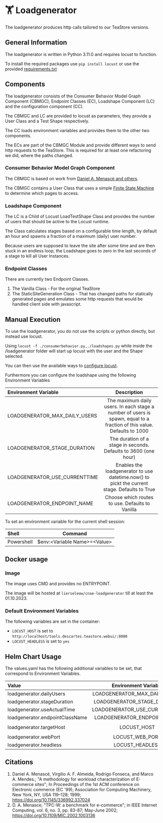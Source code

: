 # 🏋️ Loadgenerator

The loadgenerator produces http calls tailored to our TeaStore versions.

## General Information

The loadgenerator is written in Python 3.11.0 and requires locust to function.

To install the required packages use
`pip install locust`
or use the provided [requirements.txt](./requirements.txt)

## Components

The loadgenerator consists of the Consumer Behavior Model Graph Component (CBMGC), Endpoint Classes (EC), Loadshape Component (LC) and the configuration component (CC).

The CBMGC and LC are provided to locust as parameters, they provide a User Class and a Test Shape respectively.

The CC loads environment variables and provides them to the other two components.

The ECs are part of the CBMGC Module and provide different ways to send http requests to the TeaStore.
This is required for at least one refactoring we did, where the paths changed.

### Consumer Behavior Model Graph Component

The CBMGC is based on work from [Daniel A. Menascé and others](#citations).

The CBMGC contains a User Class that uses a simple [Finite State Machine](https://en.wikipedia.org/wiki/Finite-state_machine) to determine which pages to access.

### Loadshape Component

The LC is a Child of Locust LoadTestShape Class and provides the number of users that should be active to the Locust runtime.

The Class calculates stages based on a configurable time length, by default an hour and spawns a fraction of a maximum (daily) user number.

Because users are supposed to leave the site after some time and are then stuck in an endless loop, the Loadshape goes to zero in the last seconds of a stage to kill all User Instances.

### Endpoint Classes

There are currently two Endpoint Classes.

1. The Vanilla Class - For the original TeaStore
2. The StaticSiteGeneration Class - That has changed paths for statically generated pages and emulates some http requests that would be handled client side with javascript.

## Manual Execution

To use the loadgenerator, you do not use the scripts or python directly, but instead use locust.

Using `locust -f ./consumerbehavior.py,./loadshapes.py` while inside the /loadgenerator folder will start up locust with the user and the Shape selected.

You can then use the available ways to [configure locust](https://docs.locust.io/en/1.4.3/configuration.html).

Furthermore you can configure the loadshape using the following Environment Variables

| Environment Variable          | Description                                                                                                            |
|:------------------------------|:----------------------------------------------------------------------------------------------------------------------:|
| LOADGENERATOR_MAX_DAILY_USERS | The maximum daily users. In each stage a number of users is spawn, equal to a fraction of this value. Defaults to 1000 |
| LOADGENERATOR_STAGE_DURATION  | The duration of a stage in seconds. Defaults to 3600 (one hour)                                                        |
| LOADGENERATOR_USE_CURRENTTIME | Enables the loadgenerator to use datetime.now() to pickt the current stage. Defaults to True                           |
| LOADGENERATOR_ENDPOINT_NAME   | Choose which routes to use. Defaults to Vanilla                                                                        |

To set an environment variable for the current shell session:

| Shell      | Command                          |
|:-----------|:--------------------------------:|
| Powershell | $env:\<Variable Name\>=\<Value\> |

## Docker usage

### Image

The image uses CMD and provides no ENTRYPOINT.

The image will be hosted at `lierseleow/cnae-loadgenerator` till at least the 01.10.2023.

### Default Environment Variables

The following variables are set in the container:

- `LOCUST_HOST` is set to `http://localhost/tools.descartes.teastore.webui/:8080`
- `LOCUST_HEADLESS` is set to `yes`

## Helm Chart Usage

The values.yaml has the following additional variables to be set, that correspond to Environment Variables.

| Value                           | Environment Variable          | Default                 |
|:--------------------------------|:-----------------------------:|:-----------------------:|
| loadgenerator.dailyUsers        | LOADGENERATOR_MAX_DAILY_USERS | 1000                    |
| loadgenerator.stageDuration     | LOADGENERATOR_STAGE_DURATION  | 3600                    |
| loadgenerator.useActualTime     | LOADGENERATOR_USE_CURRENTTIME | True                    |
| loadgenerator.endpointClassName | LOADGENERATOR_ENDPOINT_NAME   | Vanilla                 |
| loadgenerator.targetHost        | LOCUST_HOST                   | `http://teastore-webui.st-cnae-g5.svc.cluster.local:8080/tools.descartes.teastore.webui/` |
| loadgenerator.webPort           | LOCUST_WEB_PORT               | 8080                    |
| loadgenerator.headless          | LOCUST_HEADLESS               | yes                     |

## Citations

1. Daniel A. Menascé, Virgilio A. F. Almeida, Rodrigo Fonseca, and Marco A. Mendes.; "A methodology for workload characterization of E-commerce sites"; In Proceedings of the 1st ACM conference on Electronic commerce (EC '99); Association for Computing Machinery, New York, NY, USA 119–128; 1999; https://doi.org/10.1145/336992.337024
2. D. A. Menasce; "TPC-W: a benchmark for e-commerce"; in IEEE Internet Computing, vol. 6, no. 3, pp. 83-87; May-June 2002; https://doi.org/10.1109/MIC.2002.1003136
